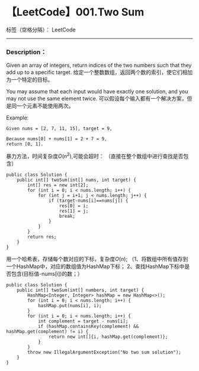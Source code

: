 ﻿# 【LeetCode】001.Two Sum

标签（空格分隔）： LeetCode

---

### Description：
Given an array of integers, return indices of the two numbers such that they add up to a specific target.
给定一个整数数组，返回两个数的索引，使它们相加为一个特定的目标。

You may assume that each input would have exactly one solution, and you may not use the same element twice.
可以假设每个输入都有一个解决方案，但是同一个元素不能使用两次。

Example:
```
Given nums = [2, 7, 11, 15], target = 9,

Because nums[0] + nums[1] = 2 + 7 = 9,
return [0, 1].
```

暴力方法，时间复杂度$O(n^2)$,可能会超时：
（直接在整个数组中进行查找是否包含）
```
public class Solution {
    public int[] twoSum(int[] nums, int target) {
        int[] res = new int[2];
        for (int i = 0; i < nums.length; i++) {
            for (int j = i+1; j < nums.length; j++) {
                if (target-nums[i]==nums[j]) {
                    res[0] = i;
                    res[1] = j;
                    break;
                }
            }
        }
        return res;
    }
}
```
用一个哈希表，存储每个数对应的下标，复杂度$O(n)$;
（1、将数组中所有值存到一个HashMap中，对应的数组值为HashMap下标；
  2、查找HashMap下标中是否包含(目标值-nums[i])的数；）
```
public class Solution {
    public int[] twoSum(int[] numbers, int target) {
        HashMap<Integer, Integer> hashMap = new HashMap<>();
        for (int i = 0; i < nums.length; i++) {
            hashMap.put(nums[i], i);
        }
        for (int i = 0; i < nums.length; i++) {
            int complement = target - nums[i];
            if (hashMap.containsKey(complement) && hashMap.get(complement) != i) {
                return new int[]{i, hashMap.get(complement)};
            }
        }
        throw new IllegalArgumentException("No two sum solution");
    }
}
```




